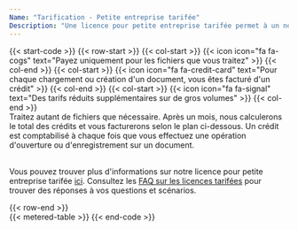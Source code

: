 ```yaml
---
Name: "Tarification - Petite entreprise tarifée"
Description: "Une licence pour petite entreprise tarifée permet à un nombre illimité de développeurs de votre organisation de créer un nombre illimité de logiciels utilisateurs finaux à l'aide du produit, qui peuvent être utilisés au sein de votre organisation. Une licence pour petite entreprise tarifée couvre un nombre illimité de développeurs travaillant sur des logiciels utilisateurs finaux qui utilisent les fonctionnalités du produit."
---
```

{{< start-code >}}
{{< row-start >}}
{{< col-start >}}
{{< icon icon="fa fa-cogs" text="Payez uniquement pour les fichiers que vous traitez" >}}
{{< col-end >}}
{{< col-start >}}
{{< icon icon="fa fa-credit-card" text="Pour chaque chargement ou création d'un document, vous êtes facturé d'un crédit" >}}
{{< col-end >}}
{{< col-start >}}
{{< icon icon="fa fa-signal" text="Des tarifs réduits supplémentaires sur de gros volumes" >}}
{{< col-end >}}
&nbsp;  
Traitez autant de fichiers que nécessaire. Après un mois, nous calculerons le total des crédits et vous facturerons selon le plan ci-dessous. Un crédit est comptabilisé à chaque fois que vous effectuez une opération d'ouverture ou d'enregistrement sur un document.  
&nbsp;  

Vous pouvez trouver plus d'informations sur notre licence pour petite entreprise tarifée [ici](https://purchase.groupdocs.com/policies/license-types/#MeteredSmallBusiness). Consultez les [FAQ sur les licences tarifées](https://purchase.groupdocs.com/faqs/licensing/metered/) pour trouver des réponses à vos questions et scénarios.  

{{< row-end >}}
&nbsp;  
{{< metered-table >}}
{{< end-code >}}